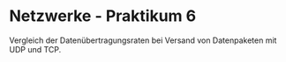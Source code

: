 # Netzwerke - Praktikum 6

Vergleich der Datenübertragungsraten bei Versand von Datenpaketen mit UDP und TCP.
